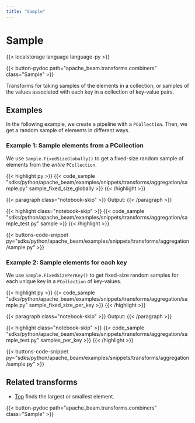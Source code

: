 ```yaml
---
title: "Sample"
---
```

<!--
Licensed under the Apache License, Version 2.0 (the "License");
you may not use this file except in compliance with the License.
You may obtain a copy of the License at

http://www.apache.org/licenses/LICENSE-2.0

Unless required by applicable law or agreed to in writing, software
distributed under the License is distributed on an "AS IS" BASIS,
WITHOUT WARRANTIES OR CONDITIONS OF ANY KIND, either express or implied.
See the License for the specific language governing permissions and
limitations under the License.
-->

# Sample

{{< localstorage language language-py >}}

{{< button-pydoc path="apache_beam.transforms.combiners" class="Sample" >}}

Transforms for taking samples of the elements in a collection, or
samples of the values associated with each key in a collection of
key-value pairs.

## Examples

In the following example, we create a pipeline with a `PCollection`.
Then, we get a random sample of elements in different ways.

### Example 1: Sample elements from a PCollection

We use `Sample.FixedSizeGlobally()` to get a fixed-size random sample of elements from the *entire* `PCollection`.

{{< highlight py >}}
{{< code_sample "sdks/python/apache_beam/examples/snippets/transforms/aggregation/sample.py" sample_fixed_size_globally >}}
{{< /highlight >}}

{{< paragraph class="notebook-skip" >}}
Output:
{{< /paragraph >}}

{{< highlight class="notebook-skip" >}}
{{< code_sample "sdks/python/apache_beam/examples/snippets/transforms/aggregation/sample_test.py" sample >}}
{{< /highlight >}}

{{< buttons-code-snippet
  py="sdks/python/apache_beam/examples/snippets/transforms/aggregation/sample.py" >}}

### Example 2: Sample elements for each key

We use `Sample.FixedSizePerKey()` to get fixed-size random samples for each unique key in a `PCollection` of key-values.

{{< highlight py >}}
{{< code_sample "sdks/python/apache_beam/examples/snippets/transforms/aggregation/sample.py" sample_fixed_size_per_key >}}
{{< /highlight >}}

{{< paragraph class="notebook-skip" >}}
Output:
{{< /paragraph >}}

{{< highlight class="notebook-skip" >}}
{{< code_sample "sdks/python/apache_beam/examples/snippets/transforms/aggregation/sample_test.py" samples_per_key >}}
{{< /highlight >}}

{{< buttons-code-snippet
  py="sdks/python/apache_beam/examples/snippets/transforms/aggregation/sample.py" >}}

## Related transforms

* [Top](/documentation/transforms/python/aggregation/top) finds the largest or smallest element.

{{< button-pydoc path="apache_beam.transforms.combiners" class="Sample" >}}
